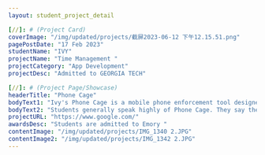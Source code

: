 ```yaml
---
layout: student_project_detail

[//]: # (Project Card)
coverImage: "/img/updated/projects/截屏2023-06-12 下午12.15.51.png"
pagePostDate: "17 Feb 2023"
studentName: "IVY"
projectName: "Time Management "
projectCategory: "App Development"
projectDesc: "Admitted to GEORGIA TECH"

[//]: # (Project Page/Showcase)
headerTitle: "Phone Cage"
bodyText1: "Ivy's Phone Cage is a mobile phone enforcement tool designed to improve time management efficiency. Using scientific algorithms, Phone Cage limits unnecessary phone use and focuses on productive learning and work. The tool won prizes in science competitions for its innovation and helped Ivy earn a top 20 admission to Emory University."
bodyText2: "Students generally speak highly of Phone Cage. They say the tool has greatly improved their learning efficiency and time management skills. Phone Cage allows students to focus on their studies by limiting distracting cell phone use. Many students also said they became more organized in their studies and life after using the tool."
projectURL: "https://www.google.com/"
awardsDesc: "Students are admitted to Emory "
contentImage: "/img/updated/projects/IMG_1340 2.JPG"
contentImage2: "/img/updated/projects/IMG_1342 2.JPG"
---
```

